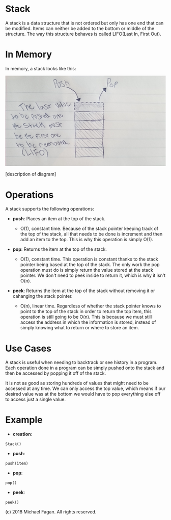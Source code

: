 # Stack

A stack is a data structure that is not ordered but only has one end that can be modified. Items can neither be added to the bottom or middle of the structure. The way this structure behaves is called LIFO(Last In, First Out).

# In Memory

In memory, a stack looks like this:

![Image of Stack in Memory](images/stack_memory.jpg)

\[description of diagram\]

# Operations

A stack supports the following operations:

* **push**: Places an item at the top of the stack.
  * O(1), constant time. Because of the stack pointer keeping track of the top of the stack, all that needs to be done is increment and then add an item to the top. This is why this operation is simply O(1).

* **pop**: Returns the item at the top of the stack.
  * O(1), constant time. This operation is constant thanks to the stack pointer being based at the top of the stack. The only work the pop operation must do is simply return the value stored at the stack pointer. We don't need to peek inside to return it, which is why it isn't O(n).

* **peek**: Returns the item at the top of the stack without removing it or cahanging the stack pointer.
  * O(n), linear time. Regardless of whether the stack pointer knows to point to the top of the stack in order to return the top item, this operation is still going to be O(n). This is because we must still access the address in which the information is stored, instead of simply knowing what to return or where to store an item.

# Use Cases

A stack is useful when needing to backtrack or see history in a program. Each operation done in a program can be simply pushed onto the stack and then be accessed by popping it off of the stack.

It is not as good as storing hundreds of values that might need to be accessed at any time. We can only access the top value, which means if our desired value was at the bottom we would have to pop everything else off to access just a single value.

# Example

* **creation**:

~~~
Stack()
~~~

* **push**:

~~~
push(item)
~~~

* **pop**:

~~~
pop()
~~~

* **peek**:

~~~
peek()
~~~

(c) 2018 Michael Fagan. All rights reserved.
